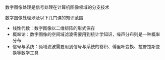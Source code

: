 数字图像处理是信号处理在计算机图像领域的分支技术

数字图像处理涉及以下几门课的知识范围

+ 线性代数：数字图像以二维矩阵的形式保存
+ 概率论：数字图像的空间域滤波需要用到统计学知识，噪声分布则是一种概率分布
+ 信号与系统：频域滤波需要用到信号与系统的卷积、傅里叶变换、拉普拉斯变换等数学工具